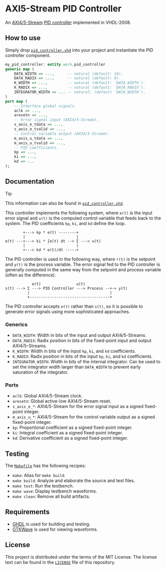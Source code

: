 # AXI5-Stream PID Controller

An [AXI4/5-Stream][axi5] [PID controller][pid] implemented in VHDL-2008.

## How to use

Simply drop [`pid_controller.vhd`](./pid_controller.vhd) into your project and instantiate the PID
controller component.

```vhdl
my_pid_controller: entity work.pid_controller
generic map (
    DATA_WIDTH => ...,      -- natural (default: 16).
    DATA_RADIX => ...,      -- natural (default: 0).
    K_WIDTH => ...,         -- natural (default: `DATA_WIDTH`).
    K_RADIX => ...,         -- natural (default: `DATA_RADIX`).
    INTEGRATOR_WIDTH => ... -- natural: (default `DATA_WIDTH`).
)
port map (
    -- Interface global signals.
    aclk => ...,
    aresetn => ...,
    -- Error signal input (AXI4/5-Stream).
    s_axis_e_tdata => ...,
    s_axis_e_tvalid => ...,
    -- Control variable output (AXI4/5-Stream).
    m_axis_u_tdata => ...,
    m_axis_u_tvalid => ...,
    -- PID coefficients.
    kp => ...,
    ki => ...,
    kd => ...
);
```

## Documentation

> [!TIP]
> This information can also be found in [`pid_controller.vhd`](./pid_controller.vhd).

This controller implements the following system, where `e(t)` is the input error signal and
`u(t)` is the computed control variable that feeds back to the system. The PID coefficients
`kp`, `ki`, and `kd` define the loop.

```
        +---> kp * e(t) --------+
        |                       |
e(t) ---+---> ki * ∫e(t) dt --> Σ ---> u(t)
        |                       |
        +---> kd * e(t)/dt -----+
```

The PID controller is used in the following way, where `r(t)` is the setpoint and `y(t)` is
the process variable. The error signal fed to the PID controller is generally computed in the
same way from the setpoint and process variable (often as the difference).

 ```
             e(t)                u(t)
 s(t) ---> Σ ---> PID Controller ---> Process --+-> y(t)
           |                                    |
           +------------------------------------+
 ```

The PID controller accepts `e(t)` rather than `s(t)`, so it is possible to generate error
signals using more sophisticated approaches.

### Generics

- `DATA_WIDTH`: Width in bits of the input and output AXI4/5-Streams.
- `DATA_RADIX`: Radix position in bits of the fixed-point input and output AXI4/5-Streams.
- `K_WIDTH`: Width in bits of the input `kp`, `ki`, and `kd` coefficients.
- `K_RADIX`: Radix position in bits of the input `kp`, `ki`, and `kd` coefficients.
- `INTEGRATOR_WIDTH`: Width in bits of the internal integrator. Can be used to set the
  integrator width larger than `DATA_WIDTH` to prevent early saturation of the integrator.

### Ports

- `aclk`: Global AXI4/5-Stream clock.
- `aresetn`: Global active-low AXI4/5-Stream reset.
- `s_axis_e_*`: AXI4/5-Stream for the error signal input as a signed fixed-point integer.
- `m_axis_u_*`: AXI4/5-Stream for the control variable output as a signed fixed-point integer.
- `kp`: Proportional coefficient as a signed fixed-point integer.
- `ki`: Integral coefficient as a signed fixed-point integer.
- `kd`: Derivative coefficient as a signed fixed-point integer.

## Testing

The [`Makefile`](./Makefile) has the following recipes:

- `make`: Alias for `make build`.
- `make build`: Analyze and elaborate the source and test files.
- `make test`: Run the testbench.
- `make wave`: Display testbench waveforms.
- `make clean`: Remove all build artifacts.

## Requirements

- [GHDL][ghdl] is used for building and testing.
- [GTKWave][gtkwave] is used for viewing waveforms.

## License

This project is distributed under the terms of the MIT License. The license text can be found in
the [`LICENSE`](./LICENSE) file of this repository.

[axi5]: https://developer.arm.com/documentation/ihi0022/latest
[ghdl]: https://ghdl.github.io/ghdl/
[gtkwave]: https://gtkwave.sourceforge.net/
[pid]: https://en.wikipedia.org/wiki/Proportional%E2%80%93integral%E2%80%93derivative_controller
